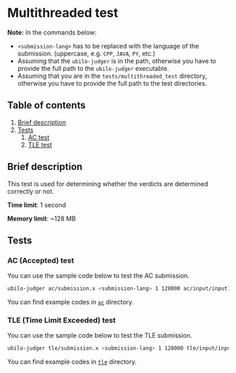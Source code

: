 # Multithreaded test

**Note:** In the commands below:

- `<submission-lang>` has to be replaced with the language of the submission. (uppercase, e.g. `CPP`, `JAVA`, `PY`,
  etc.)
- Assuming that the `ubilo-judger` is in the path, otherwise you have to provide the full path to the `ubilo-judger`
  executable.
- Assuming that you are in the `tests/multithreaded_test` directory, otherwise you have to provide the full path to the test
  directories.

## Table of contents

1. [Brief description](#brief-description)
2. [Tests](#tests)
    1. [AC test](#ac-test)
    2. [TLE test](#tle-test)

## Brief description

This test is used for determining whether the verdicts are determined correctly or not.

**Time limit**: 1 second

**Memory limit**: ~128 MB

## Tests

<h3 id="ac-test">AC (Accepted) test</h3>

You can use the sample code below to test the AC submission.

```bash
ubilo-judger ac/submission.x <submission-lang> 1 128000 ac/input/input1.txt ac/output/output1.txt ac/input/input2.txt ac/output/output2.txt
```

You can find example codes in [`ac`](ac) directory.


<h3 id="tle-test">TLE (Time Limit Exceeded) test</h3>

You can use the sample code below to test the TLE submission.

```bash
ubilo-judger tle/submission.x <submission-lang> 1 128000 tle/input/input1.txt tle/output/output1.txt
```

You can find example codes in [`tle`](tle) directory.